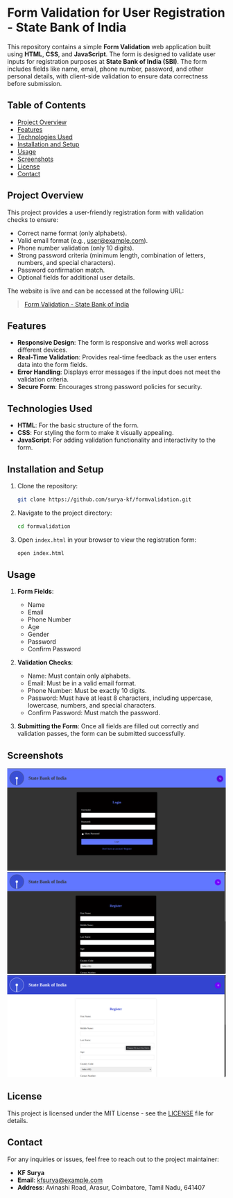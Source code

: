 # Form Validation for User Registration - State Bank of India

This repository contains a simple **Form Validation** web application built using **HTML**, **CSS**, and **JavaScript**. The form is designed to validate user inputs for registration purposes at **State Bank of India (SBI)**. The form includes fields like name, email, phone number, password, and other personal details, with client-side validation to ensure data correctness before submission.

## Table of Contents
- [Project Overview](#project-overview)
- [Features](#features)
- [Technologies Used](#technologies-used)
- [Installation and Setup](#installation-and-setup)
- [Usage](#usage)
- [Screenshots](#screenshots)
- [License](#license)
- [Contact](#contact)

## Project Overview

This project provides a user-friendly registration form with validation checks to ensure:
- Correct name format (only alphabets).
- Valid email format (e.g., user@example.com).
- Phone number validation (only 10 digits).
- Strong password criteria (minimum length, combination of letters, numbers, and special characters).
- Password confirmation match.
- Optional fields for additional user details.

The website is live and can be accessed at the following URL:
> [Form Validation - State Bank of India](https://surya-kf.github.io/formvalidation/)

## Features

- **Responsive Design**: The form is responsive and works well across different devices.
- **Real-Time Validation**: Provides real-time feedback as the user enters data into the form fields.
- **Error Handling**: Displays error messages if the input does not meet the validation criteria.
- **Secure Form**: Encourages strong password policies for security.

## Technologies Used

- **HTML**: For the basic structure of the form.
- **CSS**: For styling the form to make it visually appealing.
- **JavaScript**: For adding validation functionality and interactivity to the form.

## Installation and Setup

1. Clone the repository:
   ```bash
   git clone https://github.com/surya-kf/formvalidation.git
   ```
2. Navigate to the project directory:
   ```bash
   cd formvalidation
   ```
3. Open `index.html` in your browser to view the registration form:
   ```bash
   open index.html
   ```

## Usage

1. **Form Fields**:
   - Name
   - Email
   - Phone Number
   - Age
   - Gender
   - Password
   - Confirm Password

2. **Validation Checks**:
   - Name: Must contain only alphabets.
   - Email: Must be in a valid email format.
   - Phone Number: Must be exactly 10 digits.
   - Password: Must have at least 8 characters, including uppercase, lowercase, numbers, and special characters.
   - Confirm Password: Must match the password.

3. **Submitting the Form**:
   Once all fields are filled out correctly and validation passes, the form can be submitted successfully.

## Screenshots

![Login Page](assets/image/ui1.png)
![Form Registration](assets/image/ui2.png)
![Dual Theme Support](assets/image/ui3.png)

## License

This project is licensed under the MIT License - see the [LICENSE](LICENSE) file for details.

## Contact

For any inquiries or issues, feel free to reach out to the project maintainer:

- **KF Surya**
- **Email**: [kfsurya@example.com](mailto:kfsurya@example.com)
- **Address**: Avinashi Road, Arasur, Coimbatore, Tamil Nadu, 641407
